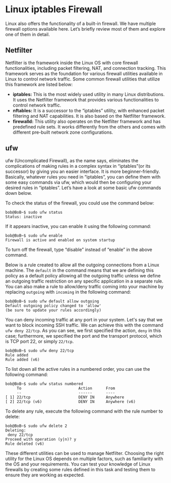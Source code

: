 # Linux iptables Firewall

<span style="color: inherit;">Linux</span> also offers the functionality of a built-in <span style="color: inherit;">firewall</span>. We have multiple <span style="color: inherit;">firewall</span> options available here. Let’s briefly review most of them and explore one of them in detail.

## Netfilter

Netfilter is the framework inside the <span style="color: inherit;">Linux</span> <span style="color: inherit;">OS</span> with core <span style="color: inherit;">firewall</span> functionalities, including packet filtering, NAT, and connection tracking. This framework serves as the foundation for various <span style="color: inherit;">firewall</span> utilities available in <span style="color: inherit;">Linux</span> to control network traffic. Some common <span style="color: inherit;">firewall</span> utilities that utilize this framework are listed below:

- **iptables:** This is the most widely used utility in many <span style="color: inherit;">Linux</span> distributions. It uses the Netfilter framework that provides various functionalities to control network traffic.
- **nftables:** It is a successor to the “iptables” utility, with enhanced packet filtering and NAT capabilities. It is also based on the Netfilter framework.
- **firewalld:** This utility also operates on the Netfilter framework and has predefined rule sets. It works differently from the others and comes with different pre-built network zone configurations.

## ufw

ufw (Uncomplicated <span style="color: inherit;">Firewall</span>), as the name says, eliminates the complications of making rules in a complex syntax in “iptables”(or its successor) by giving you an easier interface. It is more beginner-friendly. Basically, whatever rules you need in “iptables”, you can define them with some easy commands via ufw, which would then be configuring your desired rules in “iptables”. Let’s have a look at some basic ufw commands down below.

To check the status of the <span style="color: inherit;">firewall</span>, you could use the command below:

```shell
bob@BoB~$ sudo ufw status
Status: inactive
```

If it appears inactive, you can enable it using the following command:

```shell
bob@BoB~$ sudo ufw enable
Firewall is active and enabled on system startup
```

To turn off the <span style="color: inherit;">firewall</span>, type “disable” instead of “enable” in the above command.

Below is a rule created to allow all the outgoing connections from a <span style="color: inherit;">Linux</span> machine. The `default` in the command means that we are defining this policy as a default policy allowing all the outgoing traffic unless we define an outgoing traffic restriction on any specific application in a separate rule. You can also make a rule to allow/deny traffic coming into your machine by replacing `outgoing` with `incoming` in the following command:

```shell
bob@BoB~$ sudo ufw default allow outgoing
Default outgoing policy changed to 'allow'
(be sure to update your rules accordingly)
```

You can deny incoming traffic at any port in your system. Let's say that we want to block incoming <span style="color: inherit;">SSH</span> traffic. We can achieve this with the command `ufw deny 22/tcp`. As you can see, we first specified the action, `deny` in this case; furthermore, we specified the port and the transport protocol, which is TCP port 22, or simply `22/tcp`.

```shell
bob@BoB~$ sudo ufw deny 22/tcp
Rule added
Rule added (v6)
```

To list down all the active rules in a numbered order, you can use the following command:

```shell
bob@BoB~$ sudo ufw status numbered
     To                         Action      From
     --                         ------      ----
[ 1] 22/tcp                     DENY IN     Anywhere                  
[ 2] 22/tcp (v6)                DENY IN     Anywhere (v6)   
```

To delete any rule, execute the following command with the rule number to delete:

```shell
bob@BoB~$ sudo ufw delete 2
Deleting:
 deny 22/tcp
Proceed with operation (y|n)? y
Rule deleted (v6)
```

These different utilities can be used to manage Netfilter. Choosing the right utility for the <span style="color: inherit;">Linux</span> <span style="color: inherit;">OS</span> depends on multiple factors, such as familiarity with the <span style="color: inherit;">OS</span> and your requirements. You can test your knowledge of <span style="color: inherit;">Linux</span> firewalls by creating some rules defined in this task and testing them to ensure they are working as expected.